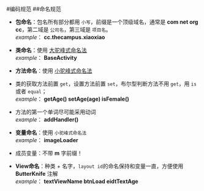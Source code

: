 #编码规范
##命名规范

- **包命名**：包名所有部分都用 `小写`，前缀是一个顶级域名，通常是 **com net org cc**，第二域是 `公司名`，第三域是 `项目名`。  
*example*： **cc.thecampus.xiaoxiao**
  
- **类命名**：使用 [大驼峰式命名法](http://baike.baidu.com/link?url=Sa5pW2KrG5v21runD8gvGgKC9CBM04X2EYIeA2mgFL9NCb-XamrsczUro5o0Xk3pW_jBnT8o-olFmENfdZibz_)  
*example*： **BaseActivity**
  
- **方法命名**：使用 [小驼峰式命名法](http://baike.baidu.com/link?url=Sa5pW2KrG5v21runD8gvGgKC9CBM04X2EYIeA2mgFL9NCb-XamrsczUro5o0Xk3pW_jBnT8o-olFmENfdZibz_)
 - 类的获取方法前置 `get`，设置方法前置 `set`，布尔型判断方法不用 `get`，用 `is` 或者 `equal`；  
 *example*： **getAge()  setAge(age)  isFemale()**
 -  方法的第一个单词尽可能采用动词  
 *example*： **addHandler()**
  
- **变量命名**：使用 `小驼峰式命名法`  
*example*： **imageLoader**
 - 成员变量：不带 **m** 字前缀！
 - **View命名**：种类 + 名字，`layout id`的命名保持和变量一直，方便使用 **ButterKnife** 注解  
 *example*： **textViewName  btnLoad  eidtTextAge**